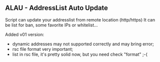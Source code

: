 ## ALAU - AddressList Auto Update
Script can update your addresslist from remote location (http/https)
It can be list for ban, some favorite IPs or whitelist...

Added v01 version:
* dynamic addresses may not supported correctly and may bring error;
* rsc file format very important;
* list in rsc file, it's pretty solid now, but you need check "format" ;-(
